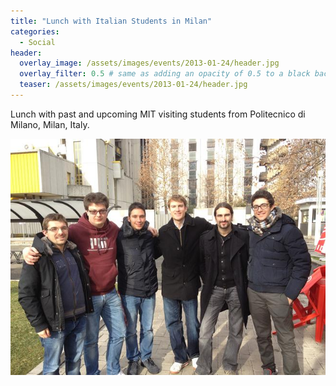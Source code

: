 ```yaml
---
title: "Lunch with Italian Students in Milan"
categories:
  - Social
header:
  overlay_image: /assets/images/events/2013-01-24/header.jpg
  overlay_filter: 0.5 # same as adding an opacity of 0.5 to a black background
  teaser: /assets/images/events/2013-01-24/header.jpg
---
```


Lunch with past and upcoming MIT visiting students from Politecnico di Milano, Milan, Italy.

![image](/assets/images/events/2013-01-24/header.jpg)
